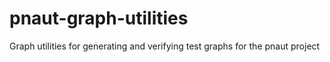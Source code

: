# pnaut-graph-utilities
Graph utilities for generating and verifying test graphs for the pnaut project
